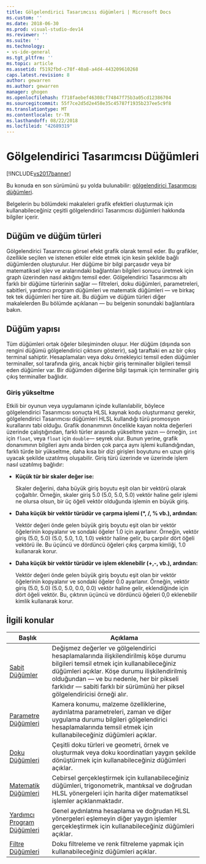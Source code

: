 ```yaml
---
title: Gölgelendirici Tasarımcısı düğümleri | Microsoft Docs
ms.custom: ''
ms.date: 2018-06-30
ms.prod: visual-studio-dev14
ms.reviewer: ''
ms.suite: ''
ms.technology:
- vs-ide-general
ms.tgt_pltfrm: ''
ms.topic: article
ms.assetid: f5192fbd-c78f-40a8-a4d4-443209610268
caps.latest.revision: 8
author: gewarren
ms.author: gewarren
manager: ghogen
ms.openlocfilehash: f718faebef46308cf74847f75b3a05cd12386704
ms.sourcegitcommit: 55f7ce2d5d2e458e35c45787f1935b237ee5c9f8
ms.translationtype: MT
ms.contentlocale: tr-TR
ms.lasthandoff: 08/22/2018
ms.locfileid: "42689319"
---
```

# <a name="shader-designer-nodes"></a>Gölgelendirici Tasarımcısı Düğümleri
[!INCLUDE[vs2017banner](../includes/vs2017banner.md)]

Bu konuda en son sürümünü şu yolda bulunabilir: [gölgelendirici Tasarımcısı düğümleri](https://docs.microsoft.com/visualstudio/designers/shader-designer-nodes).  
  
Belgelerin bu bölümdeki makaleleri grafik efektleri oluşturmak için kullanabileceğiniz çeşitli gölgelendirici Tasarımcısı düğümleri hakkında bilgiler içerir.  
  
## <a name="nodes-and-node-types"></a>Düğüm ve düğüm türleri  
 Gölgelendirici Tasarımcısı görsel efekt grafik olarak temsil eder. Bu grafikler, özellikle seçilen ve istenen etkiler elde etmek için kesin şekilde bağlı düğümlerden oluşturulur. Her düğüme bir bilgi parçasıdır veya bir matematiksel işlev ve aralarındaki bağlantıları bilgileri sonucu üretmek için graph üzerinden nasıl aktığını temsil eder. Gölgelendirici Tasarımcısı altı farklı bir düğüme türlerinin sağlar — filtreleri, doku düğümleri, parametreleri, sabitleri, yardımcı program düğümleri ve matematik düğümleri — ve birkaç tek tek düğümleri her türe ait. Bu düğüm ve düğüm türleri diğer makalelerden Bu bölümde açıklanan — bu belgenin sonundaki bağlantılara bakın.  
  
## <a name="node-structure"></a>Düğüm yapısı  
 Tüm düğümleri ortak öğeler bileşiminden oluşur. Her düğüm (dışında son rengini düğümü gölgelendirici çıktısını gösterir), sağ taraftaki en az bir çıkış terminal sahiptir. Hesaplamaları veya doku örnekleyici temsil eden düğümler terminaller, sol tarafında giriş, ancak hiçbir giriş terminaller bilgileri temsil eden düğümler var. Bir düğümden diğerine bilgi taşımak için terminaller giriş çıkış terminaller bağlıdır.  
  
### <a name="promotion-of-inputs"></a>Giriş yükseltme  
 Etkili bir oyunun veya uygulamanın içinde kullanılabilir, böylece gölgelendirici Tasarımcısı sonuçta HLSL kaynak kodu oluşturmanız gerekir, gölgelendirici Tasarımcısı düğümleri HLSL kullandığı türü promosyon kurallarını tabi olduğu. Grafik donanımının öncelikle kayan nokta değerleri üzerinde çalıştığından, farklı türler arasında yükseltme yazın — örneğin, `int` için `float`, veya `float` için `double`— seyrek olur. Bunun yerine, grafik donanımının bilgileri aynı anda birden çok parça aynı işlemi kullandığından, farklı türde bir yükseltme, daha kısa bir dizi girişleri boyutunu en uzun giriş uyacak şekilde uzatılmış oluşabilir. Giriş türü üzerinde ve üzerinde işlem nasıl uzatılmış bağlıdır:  
  
-   **Küçük tür bir skaler değer ise:**  
  
     Skaler değerini, daha büyük giriş boyutu eşit olan bir vektörü olarak çoğaltılır. Örneğin, skaler giriş 5.0 (5.0, 5.0, 5.0) vektör haline gelir işlemi ne olursa olsun, bir üç öğeli vektör olduğunda işlemin en büyük giriş.  
  
-   **Daha küçük bir vektör türüdür ve çarpma işlemi (\*, /, % vb.), ardından:**  
  
     Vektör değeri önde gelen büyük giriş boyutu eşit olan bir vektör öğelerinin kopyalanır ve sondaki öğeler 1.0 için ayarlanır. Örneğin, vektör giriş (5.0, 5.0) (5.0, 5.0, 1.0, 1.0) vektör haline gelir, bu çarpılır dört öğeli vektörü ile. Bu üçüncü ve dördüncü öğeleri çıkış çarpma kimliği, 1.0 kullanarak korur.  
  
-   **Daha küçük bir vektör türüdür ve işlem eklenebilir (+,-, vb.), ardından:**  
  
     Vektör değeri önde gelen büyük giriş boyutu eşit olan bir vektör öğelerinin kopyalanır ve sondaki öğeler 0.0 ayarlanır. Örneğin, vektör giriş (5.0, 5.0) (5.0, 5.0, 0.0, 0.0) vektör haline gelir, eklendiğinde için dört öğeli vektör. Bu, çıktının üçüncü ve dördüncü öğeleri 0,0 eklenebilir kimlik kullanarak korur.  
  
## <a name="related-topics"></a>İlgili konular  
  
|Başlık|Açıklama|  
|-----------|-----------------|  
|[Sabit Düğümler](../designers/constant-nodes.md)|Değişmez değerler ve gölgelendirici hesaplamalarında ilişkilendirilmiş köşe durumu bilgileri temsil etmek için kullanabileceğiniz düğümleri açıklar. Köşe durumu ilişkilendirilmiş olduğundan — ve bu nedenle, her bir pikseli farklıdır — sabiti farklı bir sürümünü her piksel gölgelendiricisi örneği alır.|  
|[Parametre Düğümleri](../designers/parameter-nodes.md)|Kamera konumu, malzeme özelliklerine, aydınlatma parametreleri, zaman ve diğer uygulama durumu bilgileri gölgelendirici hesaplamalarında temsil etmek için kullanabileceğiniz düğümleri açıklar.|  
|[Doku Düğümleri](../designers/texture-nodes.md)|Çeşitli doku türleri ve geometri, örnek ve oluşturmak veya doku koordinatları yaygın şekilde dönüştürmek için kullanabileceğiniz düğümleri açıklar.|  
|[Matematik Düğümleri](../designers/math-nodes.md)|Cebirsel gerçekleştirmek için kullanabileceğiniz düğümleri, trigonometrik, mantıksal ve doğrudan HLSL yönergeleri için harita diğer matematiksel işlemler açıklanmaktadır.|  
|[Yardımcı Program Düğümleri](../designers/utility-nodes.md)|Genel aydınlatma hesaplama ve doğrudan HLSL yönergeleri eşlemeyin diğer yaygın işlemler gerçekleştirmek için kullanabileceğiniz düğümleri açıklar.|  
|[Filtre Düğümleri](../designers/filter-nodes.md)|Doku filtreleme ve renk filtreleme yapmak için kullanabileceğiniz düğümleri açıklar.|



